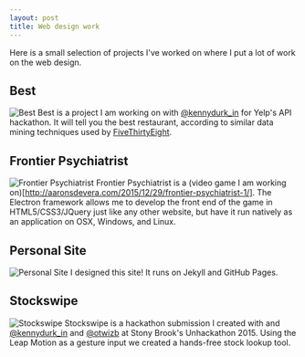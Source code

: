```yaml
---
layout: post
title: Web design work
---
```

Here is a small selection of projects I've worked on where I put a lot of work on the web design.

## Best
![Best](../../../../public/img/post_img/portfolio/best.gif "Best")
Best is a project I am working on with [@kennydurk_in](https://twitter.com/kennydurk_in) for Yelp's API hackathon. It will tell you the best restaurant, according to similar data mining techniques used by [FiveThirtyEight](http://fivethirtyeight.com/features/in-search-of-americas-best-burrito/).

## Frontier Psychiatrist
![Frontier Psychiatrist](../../../../public/img/post_img/portfolio/fp.gif "Frontier Psychiatrist")
Frontier Psychiatrist is a (video game I am working on)[http://aaronsdevera.com/2015/12/29/frontier-psychiatrist-1/]. The Electron framework allows me to develop the front end of the game in HTML5/CSS3/JQuery just like any other website, but have it run natively as an application on OSX, Windows, and Linux.

## Personal Site
![Personal Site](../../../../public/img/post_img/portfolio/site.gif "Personal Site")
I designed this site! It runs on Jekyll and GitHub Pages.

## Stockswipe
![Stockswipe](../../../../public/img/post_img/portfolio/stock.gif "Stockswipe")
Stockswipe is a hackathon submission I created with and [@kennydurk_in](https://twitter.com/kennydurk_in) and [@otwizb](https://twitter.com/otwizb) at Stony Brook's Unhackathon 2015. Using the Leap Motion as a gesture input we created a hands-free stock lookup tool.